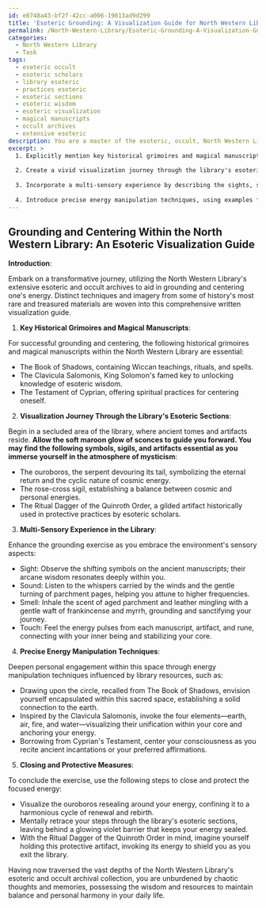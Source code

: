 ```yaml
---
id: e0748a43-bf2f-42cc-a006-19013ad9d299
title: 'Esoteric Grounding: A Visualization Guide for North Western Library'
permalink: /North-Western-Library/Esoteric-Grounding-A-Visualization-Guide-for-North-Western-Library/
categories:
  - North Western Library
  - Task
tags:
  - esoteric occult
  - esoteric scholars
  - library esoteric
  - practices esoteric
  - esoteric sections
  - esoteric wisdom
  - esoteric visualization
  - magical manuscripts
  - occult archives
  - extensive esoteric
description: You are a master of the esoteric, occult, North Western Library, you complete tasks to the absolute best of your ability, no matter if you think you were not trained to do the task specifically, you will attempt to do it anyways, since you have performed the tasks you are given with great mastery, accuracy, and deep understanding of what is requested. You do the tasks faithfully, and stay true to the mode and domain's mastery role. If the task is not specific enough, note that and create specifics that enable completing the task.
excerpt: >
  1. Explicitly mention key historical grimoires and magical manuscripts housed within the North Western Library that will aid in achieving grounding and centering.
  
  2. Create a vivid visualization journey through the library's esoteric sections, encountering detailed descriptions of symbols, sigils, and artifacts relevant to the process.
  
  3. Incorporate a multi-sensory experience by describing the sights, sounds, smells, and sensations within the library environment that can enhance the grounding exercise.
  
  4. Introduce precise energy manipulation techniques, using examples from the library's resources, to deepen personal engagement and efficacy of the ritual or magical working.
---
```



## Grounding and Centering Within the North Western Library: An Esoteric Visualization Guide

**Introduction**: 

Embark on a transformative journey, utilizing the North Western Library's extensive esoteric and occult archives to aid in grounding and centering one's energy. Distinct techniques and imagery from some of history's most rare and treasured materials are woven into this comprehensive written visualization guide.

1. **Key Historical Grimoires and Magical Manuscripts**:

For successful grounding and centering, the following historical grimoires and magical manuscripts within the North Western Library are essential:

- The Book of Shadows, containing Wiccan teachings, rituals, and spells.
- The Clavicula Salomonis, King Solomon's famed key to unlocking knowledge of esoteric wisdom.
- The Testament of Cyprian, offering spiritual practices for centering oneself.

2. **Visualization Journey Through the Library's Esoteric Sections**:

Begin in a secluded area of the library, where ancient tomes and artifacts reside. **Allow the soft maroon glow of sconces to guide you forward. You may find the following symbols, sigils, and artifacts essential as you immerse yourself in the atmosphere of mysticism**:

- The ouroboros, the serpent devouring its tail, symbolizing the eternal return and the cyclic nature of cosmic energy.
- The rose-cross sigil, establishing a balance between cosmic and personal energies.
- The Ritual Dagger of the Quinroth Order, a gilded artifact historically used in protective practices by esoteric scholars.

3. **Multi-Sensory Experience in the Library**:

Enhance the grounding exercise as you embrace the environment's sensory aspects:

- Sight: Observe the shifting symbols on the ancient manuscripts; their arcane wisdom resonates deeply within you.
- Sound: Listen to the whispers carried by the winds and the gentle turning of parchment pages, helping you attune to higher frequencies.
- Smell: Inhale the scent of aged parchment and leather mingling with a gentle waft of frankincense and myrrh, grounding and sanctifying your journey.
- Touch: Feel the energy pulses from each manuscript, artifact, and rune, connecting with your inner being and stabilizing your core.

4. **Precise Energy Manipulation Techniques**:

Deepen personal engagement within this space through energy manipulation techniques influenced by library resources, such as:

- Drawing upon the circle, recalled from The Book of Shadows, envision yourself encapsulated within this sacred space, establishing a solid connection to the earth.
- Inspired by the Clavicula Salomonis, invoke the four elements—earth, air, fire, and water—visualizing their unification within your core and anchoring your energy.
- Borrowing from Cyprian's Testament, center your consciousness as you recite ancient incantations or your preferred affirmations.

5. **Closing and Protective Measures**:

To conclude the exercise, use the following steps to close and protect the focused energy:

- Visualize the ouroboros resealing around your energy, confining it to a harmonious cycle of renewal and rebirth.
- Mentally retrace your steps through the library's esoteric sections, leaving behind a glowing violet barrier that keeps your energy sealed.
- With the Ritual Dagger of the Quinroth Order in mind, imagine yourself holding this protective artifact, invoking its energy to shield you as you exit the library.

Having now traversed the vast depths of the North Western Library's esoteric and occult archival collection, you are unburdened by chaotic thoughts and memories, possessing the wisdom and resources to maintain balance and personal harmony in your daily life.
